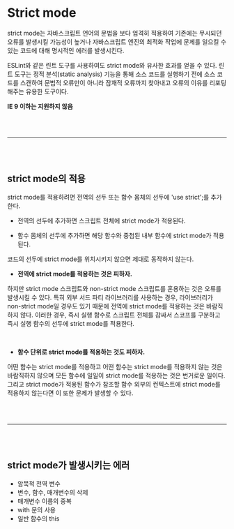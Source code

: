 # Strict mode

strict mode는 자바스크립트 언어의 문법을 보다 엄격히 적용하여 기존에는 무시되던 오류를 발생시킬 가능성이 높거나 자바스크립트 엔진의 최적화 작업에 문제를 일으킬 수 있는 코드에 대해 명시적인 에러를 발생시킨다.

ESLint와 같은 린트 도구를 사용하여도 strict mode와 유사한 효과를 얻을 수 있다. 린트 도구는 정적 분석(static analysis) 기능을 통해 소스 코드를 실행하기 전에 소스 코드를 스캔하여 문법적 오류만이 아니라 잠재적 오류까지 찾아내고 오류의 이유를 리포팅해주는 유용한 도구이다.

**IE 9 이하는 지원하지 않음**

<br /><br />

---

<br /><br />

## strict mode의 적용

strict mode를 적용하려면 전역의 선두 또는 함수 몸체의 선두에 'use strict';를 추가한다.

-   전역의 선두에 추가하면 스크립트 전체에 strict mode가 적용된다.

-   함수 몸체의 선두에 추가하면 해당 함수와 중첩된 내부 함수에 strict mode가 적용된다.

코드의 선두에 strict mode를 위치시키지 않으면 제대로 동작하지 않는다.

-   **전역에 strict mode를 적용하는 것은 피하자.**

하지만 strict mode 스크립트와 non-strict mode 스크립트를 혼용하는 것은 오류를 발생시킬 수 있다. 특히 외부 서드 파티 라이브러리를 사용하는 경우, 라이브러리가 non-strict mode일 경우도 있기 때문에 전역에 strict mode를 적용하는 것은 바람직하지 않다. 이러한 경우, 즉시 실행 함수로 스크립트 전체를 감싸서 스코프를 구분하고 즉시 실행 함수의 선두에 strict mode를 적용한다.

<br />

-   **함수 단위로 strict mode를 적용하는 것도 피하자.**

어떤 함수는 strict mode를 적용하고 어떤 함수는 strict mode를 적용하지 않는 것은 바람직하지 않으며 모든 함수에 일일이 strict mode를 적용하는 것은 번거로운 일이다. 그리고 strict mode가 적용된 함수가 참조할 함수 외부의 컨텍스트에 strict mode를 적용하지 않는다면 이 또한 문제가 발생할 수 있다.

<br /><br />

---

<br /><br />

## strict mode가 발생시키는 에러

-   암묵적 전역 변수
-   변수, 함수, 매개변수의 삭제
-   매개변수 이름의 중복
-   with 문의 사용
-   일반 함수의 this
